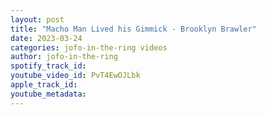 ```yaml
---
layout: post
title: "Macho Man Lived his Gimmick - Brooklyn Brawler"
date: 2023-03-24
categories: jofo-in-the-ring videos
author: jofo-in-the-ring
spotify_track_id: 
youtube_video_id: PvT4EwOJLbk
apple_track_id: 
youtube_metadata: 
---
```

